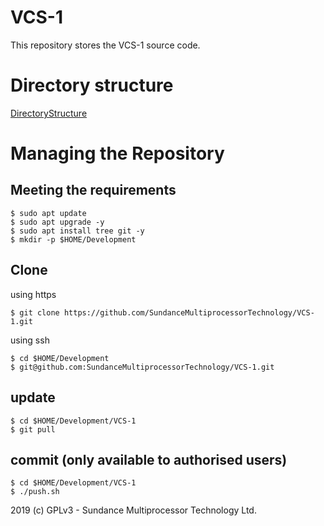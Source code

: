 # VCS-1
This repository stores the VCS-1 source code.

# Directory structure
[DirectoryStructure](https://github.com/SundanceMultiprocessorTechnology/VCS-1/blob/master/directorySctructure.md)

# Managing the Repository
## Meeting the requirements
```
$ sudo apt update
$ sudo apt upgrade -y
$ sudo apt install tree git -y
$ mkdir -p $HOME/Development
```
## Clone
using https
```
$ git clone https://github.com/SundanceMultiprocessorTechnology/VCS-1.git
```

using ssh
```
$ cd $HOME/Development
$ git@github.com:SundanceMultiprocessorTechnology/VCS-1.git
```

## update
```
$ cd $HOME/Development/VCS-1
$ git pull
```

## commit (only available to authorised users)
```
$ cd $HOME/Development/VCS-1
$ ./push.sh
```


2019 (c) GPLv3 - Sundance Multiprocessor Technology Ltd.
